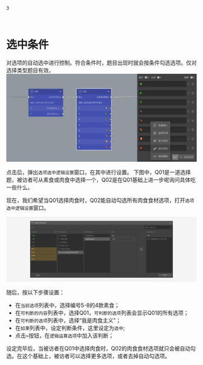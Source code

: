 ```index
3
```
```tag

```
```summary

```
# 选中条件
对选项的自动选中进行控制。符合条件时，题目出现时就会按条件勾选选项。仅对选择类型题目有效。
<img src='../../assets/snapshots/node-setting/answer-choices/active-logic/node-Q02.png'>

点击后，弹出`选项选中逻辑设置`窗口，在其中进行设置。
  下图中，Q01是一道选择题，被访者可从素食或肉食中选择一个，Q02是在Q01基础上进一步呢询问具体吃一些什么。

现在，我们希望当Q01选择肉食时，Q02能自动勾选所有肉食食材选项，打开`选项选中逻辑设置`窗口。

<img src='../../assets/snapshots/node-setting/answer-choices/active-logic/popup.png'>

随后，按以下步骤设置：
+ 在`当前选项`列表中，选择编号5-8的4款素食；
+ 在`可判断的内容`列表中，选择Q01，`可判断的选项`列表会显示Q01的所有选项；
+ 在`可判断的选项`列表中，选择“我是肉食主义”；
+ 在`如果`列表中，设定判断条件，这里设定为`选中`;
+ 点击`>`按钮，在`逻辑运算选项`中加入该判断；

设定完毕后，当被访者在Q01中选择肉食时，Q02的肉食食材选项就只会被自动勾选。在这个基础上，被访者可以选择更多选项，或者去掉自动勾选项。